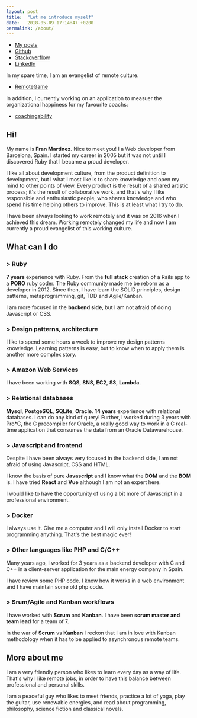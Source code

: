 ```yaml
---
layout: post
title:  "Let me introduce myself"
date:   2018-05-09 17:14:47 +0200
permalink: /about/
---
```



* [My posts](https://martinezcoder.github.io/)
* [Github](https://github.com/martinezcoder)
* [Stackoverflow](https://stackoverflow.com/users/1808649/fran-martinez)
* [LinkedIn](https://www.linkedin.com/in/martinezcoder)

In my spare time, I am an evangelist of remote culture.

* [RemoteGame](https://www.remote-game.com/)

In addition, I currently working on an application to measuer the organizational happiness for my favourite coachs:

* [coachingability](https://coachingability.com/)

## **Hi!**

My name is **Fran Martinez**. Nice to meet you! I a Web developer from Barcelona, Spain. I started my career in 2005 but it was not until I discovered Ruby that I became a proud developer.

I like all about development culture, from the product definition to development, but I what I most like is to share knowledge and open my mind to other points of view. Every product is the result of a shared artistic process; it's the result of collaborative work, and that's why I like responsible and enthusiastic people, who shares knowledge and who spend his time helping others to improve. This is at least what I try to do.

I have been always looking to work remotely and it was on 2016 when I achieved this dream. Working remotely changed my life and now I am currently a proud evangelist of this working culture.

## **What can I do**

### > Ruby

**7 years** experience with Ruby. From the **full stack** creation of a Rails app to a **PORO** ruby coder. The Ruby community made me be reborn as a developer in 2012. Since then, I have learn the SOLID principles, design patterns, metaprogramming, git, TDD and Agile/Kanban.

I am more focused in the **backend side**, but I am not afraid of doing Javascript or CSS.

### > Design patterns, architecture

I like to spend some hours a week to improve my design patterns knowledge. Learning patterns is easy, but to know when to apply them is another more complex story.

### > Amazon Web Services

I have been working with <b>SQS</b>, <b>SNS</b>, <b>EC2</b>, <b>S3</b>, <b>Lambda</b>.

### > Relational databases

**Mysql**, **PostgeSQL**, **SQLite**, **Oracle**. **14 years** experience with relational databases. I can do any kind of query! Further, I worked during 3 years with Pro\*C, the C precompiler for Oracle, a really good way to work in a C real-time application that consumes the data from an Oracle Datawarehouse.


### > Javascript and frontend

Despite I have been always very focused in the backend side, I am not afraid of using Javascript, CSS and HTML.

I know the basis of pure **Javascript** and I know what the **DOM** and the **BOM** is. I have tried **React** and **Vue** although I am not an expert here.

I would like to have the opportunity of using a bit more of Javascript in a professional environment.

### > Docker

I always use it. Give me a computer and I will only install Docker to start programming anything. That's the best magic ever!


### > Other languages like PHP and C/C++

Many years ago, I worked for 3 years as a backend developer with C and C++ in a client-server application for the main energy company in Spain.

I have review some PHP code. I know how it works in a web environment and I have maintain some old php code.

### > Srum/Agile and Kanban workflows

I have worked with **Scrum** and **Kanban**. I have been **scrum master and team lead** for a team of 7.

In the war of **Scrum** vs **Kanban** I reckon that I am in love with Kanban methodology when it has to be applied to asynchronous remote teams.


## **More about me**

I am a very friendly person who likes to learn every day as a way of life. That's why I like remote jobs, in order to have this balance between professional and personal skills.

I am a peaceful guy who likes to meet friends, practice a lot of yoga, play the guitar, use renewable energies, and read about programming, philosophy, science fiction and classical novels.

